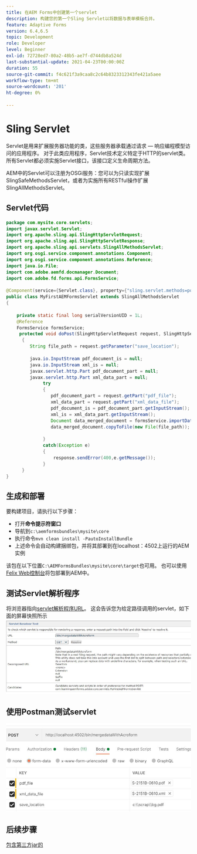 ```yaml
---
title: 在AEM Forms中创建第一个servlet
description: 构建您的第一个Sling Servlet以将数据与表单模板合并。
feature: Adaptive Forms
version: 6.4,6.5
topic: Development
role: Developer
level: Beginner
exl-id: 72728ed7-80a2-48b5-ae7f-d744db8a524d
last-substantial-update: 2021-04-23T00:00:00Z
duration: 55
source-git-commit: f4c621f3a9caa8c2c64b8323312343fe421a5aee
workflow-type: tm+mt
source-wordcount: '201'
ht-degree: 0%

---
```


# Sling Servlet

Servlet是用来扩展服务器功能的类，这些服务器承载通过请求 — 响应编程模型访问的应用程序。 对于此类应用程序，Servlet技术定义特定于HTTP的servlet类。
所有Servlet都必须实施Servlet接口，该接口定义生命周期方法。


AEM中的Servlet可以注册为OSGi服务：您可以为只读实现扩展SlingSafeMethodsServlet，或者为实施所有RESTful操作扩展SlingAllMethodsServlet。

## Servlet代码

```java
package com.mysite.core.servlets;
import javax.servlet.Servlet;
import org.apache.sling.api.SlingHttpServletRequest;
import org.apache.sling.api.SlingHttpServletResponse;
import org.apache.sling.api.servlets.SlingAllMethodsServlet;
import org.osgi.service.component.annotations.Component;
import org.osgi.service.component.annotations.Reference;
import java.io.File;
import com.adobe.aemfd.docmanager.Document;
import com.adobe.fd.forms.api.FormsService;

@Component(service={Servlet.class}, property={"sling.servlet.methods=post", "sling.servlet.paths=/bin/mergedataWithAcroform"})
public class MyFirstAEMFormsServlet extends SlingAllMethodsServlet
{
    
    private static final long serialVersionUID = 1L;
    @Reference
    FormsService formsService;
     protected void doPost(SlingHttpServletRequest request, SlingHttpServletResponse response)
      { 
         String file_path = request.getParameter("save_location");
         
         java.io.InputStream pdf_document_is = null;
         java.io.InputStream xml_is = null;
         javax.servlet.http.Part pdf_document_part = null;
         javax.servlet.http.Part xml_data_part = null;
              try
              {
                 pdf_document_part = request.getPart("pdf_file");
                 xml_data_part = request.getPart("xml_data_file");
                 pdf_document_is = pdf_document_part.getInputStream();
                 xml_is = xml_data_part.getInputStream();
                 Document data_merged_document = formsService.importData(new Document(pdf_document_is), new Document(xml_is));
                 data_merged_document.copyToFile(new File(file_path));
                 
              }
              catch(Exception e)
              {
                  response.sendError(400,e.getMessage());
              }
      }
}
```

## 生成和部署

要构建项目，请执行以下步骤：

* 打开&#x200B;**命令提示符窗口**
* 导航到`c:\aemformsbundles\mysite\core`
* 执行命令`mvn clean install -PautoInstallBundle`
* 上述命令会自动构建捆绑包，并将其部署到在localhost：4502上运行的AEM实例

该包在以下位置`C:\AEMFormsBundles\mysite\core\target`也可用。 也可以使用[Felix Web控制台](http://localhost:4502/system/console/bundles)将包部署到AEM中。


## 测试Servlet解析程序

将浏览器指向[servlet解析程序URL](http://localhost:4502/system/console/servletresolver?url=%2Fbin%2FmergedataWithAcroform&amp;method=POST)。 这会告诉您为给定路径调用的servlet，如下面的屏幕快照所示
![servlet-resolver](assets/servlet-resolver.JPG)

## 使用Postman测试servlet

![使用Postman测试Servlet](assets/test-servlet-postman.JPG)

## 后续步骤

[包含第三方jar的](./include-third-party-jars.md)

